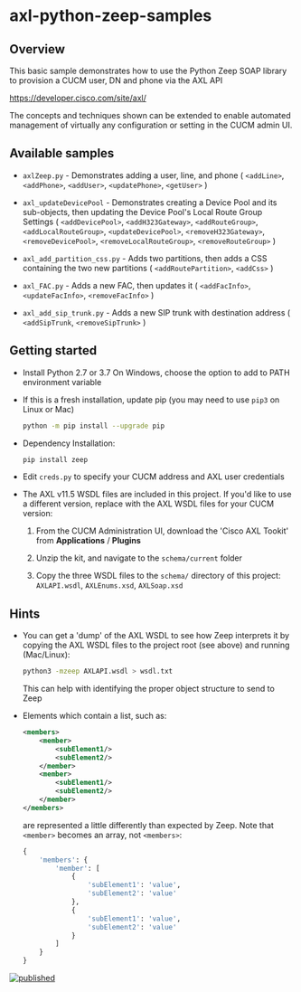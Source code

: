 # axl-python-zeep-samples

## Overview

This basic sample demonstrates how to use the Python Zeep SOAP library to provision a CUCM user, DN and phone via the AXL API

https://developer.cisco.com/site/axl/

The concepts and techniques shown can be extended to enable automated management of virtually any configuration or setting in the CUCM admin UI.

## Available samples

* `axlZeep.py` - Demonstrates adding a user, line, and phone ( `<addLine>`, `<addPhone>`, `<addUser>`, `<updatePhone>`, `<getUser>` )

* `axl_updateDevicePool` - Demonstrates creating a Device Pool and its sub-objects, then updating the Device Pool's Local Route Group Settings ( `<addDevicePool>`, `<addH323Gateway>`, `<addRouteGroup>`, `<addLocalRouteGroup>`, `<updateDevicePool>`, `<removeH323Gateway>`, `<removeDevicePool>`, `<removeLocalRouteGroup>`, `<removeRouteGroup>` )

* `axl_add_partition_css.py` - Adds two partitions, then adds a CSS containing the two new partitions ( `<addRoutePartition>`, `<addCss>` )

* `axl_FAC.py` - Adds a new FAC, then updates it ( `<addFacInfo>`, `<updateFacInfo>`, `<removeFacInfo>` )

* `axl_add_sip_trunk.py` - Adds a new SIP trunk with destination address ( `<addSipTrunk`, `<removeSipTrunk>` )

## Getting started

* Install Python 2.7 or 3.7
  On Windows, choose the option to add to PATH environment variable

* If this is a fresh installation, update pip (you may need to use `pip3` on Linux or Mac)

    ```bash
    python -m pip install --upgrade pip
    ```
  
* Dependency Installation:

    ```bash
    pip install zeep
    ```
  
* Edit `creds.py` to specify your CUCM address and AXL user credentials

* The AXL v11.5 WSDL files are included in this project.  If you'd like to use a different version, replace with the AXL WSDL files for your CUCM version:

    1. From the CUCM Administration UI, download the 'Cisco AXL Tookit' from **Applications** / **Plugins**

    1. Unzip the kit, and navigate to the `schema/current` folder

    1. Copy the three WSDL files to the `schema/` directory of this project: `AXLAPI.wsdl`, `AXLEnums.xsd`, `AXLSoap.xsd`

## Hints

* You can get a 'dump' of the AXL WSDL to see how Zeep interprets it by copying the AXL WSDL files to the project root (see above) and running (Mac/Linux):

    ```bash
    python3 -mzeep AXLAPI.wsdl > wsdl.txt
    ```

    This can help with identifying the proper object structure to send to Zeep

* Elements which contain a list, such as:

    ```xml
    <members>
        <member>
            <subElement1/>
            <subElement2/>
        </member>
        <member>
            <subElement1/>
            <subElement2/>
        </member>        
    </members>
    ```

    are represented a little differently than expected by Zeep.  Note that `<member>` becomes an array, not `<members>`:

    ```python
    { 
        'members': {
            'member': [
                {
                    'subElement1': 'value',
                    'subElement2': 'value'
                },
                {
                    'subElement1': 'value',
                    'subElement2': 'value'
                }
            ]
        }
    }
    ```

[![published](https://static.production.devnetcloud.com/codeexchange/assets/images/devnet-published.svg)](https://developer.cisco.com/codeexchange/github/repo/CiscoDevNet/axl-python-zeep-sample)
